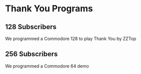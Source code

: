 # Thank You Programs

## 128 Subscribers
We programmed a Commodore 128 to play Thank You by ZZTop

## 256 Subscribers
We programmed a Commodore 64 demo

